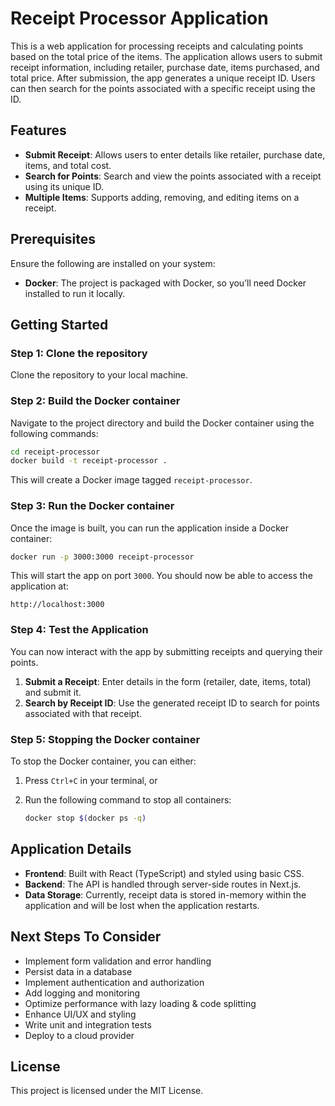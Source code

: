 # Receipt Processor Application

This is a web application for processing receipts and calculating points based on the total price of the items. The application allows users to submit receipt information, including retailer, purchase date, items purchased, and total price. After submission, the app generates a unique receipt ID. Users can then search for the points associated with a specific receipt using the ID.

## Features

- **Submit Receipt**: Allows users to enter details like retailer, purchase date, items, and total cost.
- **Search for Points**: Search and view the points associated with a receipt using its unique ID.
- **Multiple Items**: Supports adding, removing, and editing items on a receipt.

## Prerequisites

Ensure the following are installed on your system:

- **Docker**: The project is packaged with Docker, so you’ll need Docker installed to run it locally.
  
## Getting Started

### Step 1: Clone the repository

Clone the repository to your local machine.

### Step 2: Build the Docker container

Navigate to the project directory and build the Docker container using the following commands:

```bash
cd receipt-processor
docker build -t receipt-processor .
```

This will create a Docker image tagged `receipt-processor`.

### Step 3: Run the Docker container

Once the image is built, you can run the application inside a Docker container:

```bash
docker run -p 3000:3000 receipt-processor
```

This will start the app on port `3000`. You should now be able to access the application at:

```
http://localhost:3000
```

### Step 4: Test the Application

You can now interact with the app by submitting receipts and querying their points.

1. **Submit a Receipt**: Enter details in the form (retailer, date, items, total) and submit it.
2. **Search by Receipt ID**: Use the generated receipt ID to search for points associated with that receipt.

### Step 5: Stopping the Docker container

To stop the Docker container, you can either:

1. Press `Ctrl+C` in your terminal, or
2. Run the following command to stop all containers:
   
   ```bash
   docker stop $(docker ps -q)
   ```

## Application Details

- **Frontend**: Built with React (TypeScript) and styled using basic CSS.
- **Backend**: The API is handled through server-side routes in Next.js.
- **Data Storage**: Currently, receipt data is stored in-memory within the application and will be lost when the application restarts.

## Next Steps To Consider

- Implement form validation and error handling
- Persist data in a database
- Implement authentication and authorization
- Add logging and monitoring
- Optimize performance with lazy loading & code splitting
- Enhance UI/UX and styling
- Write unit and integration tests
- Deploy to a cloud provider 

## License

This project is licensed under the MIT License.
